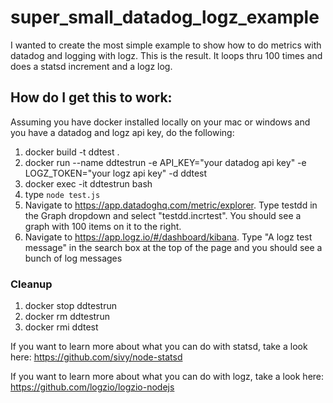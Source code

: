 # super_small_datadog_logz_example

I wanted to create the most simple example to show how to do metrics with datadog and logging with logz.  This is the result.  It loops thru 100 times and does a statsd increment and a logz log.

## How do I get this to work:

Assuming you have docker installed locally on your mac or windows and you have a datadog and logz api key, do the following:

1. docker build -t ddtest .
2. docker run --name ddtestrun -e API_KEY="your datadog api key" -e LOGZ_TOKEN="your logz api key" -d ddtest
3. docker exec -it ddtestrun bash
4. type `node test.js`
5. Navigate to https://app.datadoghq.com/metric/explorer.  Type testdd in the Graph dropdown and select "testdd.incrtest".  You should see a graph with 100 items on it to the right.
6. Navigate to https://app.logz.io/#/dashboard/kibana.  Type "A logz test message" in the search box at the top of the page and you should see a bunch of log messages

### Cleanup

1. docker stop ddtestrun
2. docker rm ddtestrun
3. docker rmi ddtest

If you want to learn more about what you can do with statsd, take a look here: https://github.com/sivy/node-statsd

If you want to learn more about what you can do with logz, take a look here: https://github.com/logzio/logzio-nodejs

